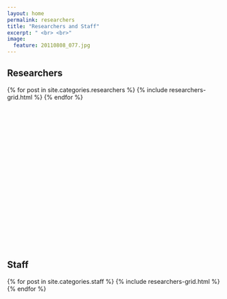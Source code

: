 ```yaml
---
layout: home
permalink: researchers
title: "Researchers and Staff"
excerpt: " <br> <br>"
image:
  feature: 20110808_077.jpg
---
```

<h2 class="post-title">Researchers</h2>
<div class="tiles">
{% for post in site.categories.researchers %}
	{% include researchers-grid.html %}
{% endfor %}
</div><!-- /.tiles -->
<br><br><br><br><br><br><br><br><br><br><br><br><br><br>
<br><br><br><br><br><br>

<div><h2 class="post-title">Staff</h2></div>
<div class="tiles">
{% for post in site.categories.staff %}
	{% include researchers-grid.html %}
{% endfor %}
</div><!-- /.tiles -->
